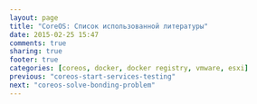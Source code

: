 ```yaml
---
layout: page
title: "CoreOS: Список использованной литературы"
date: 2015-02-25 15:47
comments: true
sharing: true
footer: true
categories: [coreos, docker, docker registry, vmware, esxi]
previous: "coreos-start-services-testing"
next: "coreos-solve-bonding-problem"
---
```

